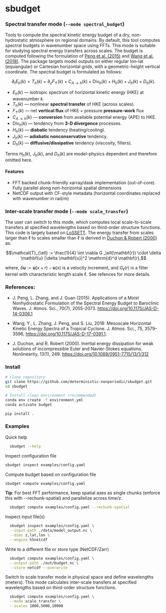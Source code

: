 # sbudget

### Spectral transfer mode (```--mode spectral_budget```)

Tools to compute the spectral kinetic energy budget of a dry, non-hydrostatic atmosphere on
regional domains. By default, this tool computes spectral budgets in wavenumber space using FFTs.
This mode is suitable for studying spectral energy transfers across scales. The budget is
computed following the formulation of [Peng et al. (2015)](https://doi.org/10.1175/JAS-D-14-0306.1)
and [Wang et al.(2018)](https://doi.org/10.1175/JAS-D-17-0391.1). The package targets model
outputs on either regular lon–lat (equiangular) or Cartesian horizontal grids, with a
geometric-height vertical coordinate. The spectral budget is formulated as follows:

$$\partial_t E_h(k)=T_h(k)+\partial_z F_{\uparrow}(k)+C_{A\to h}(k)+\mathrm{Div}_h(k)+H_h(k)+J_h(k)
+D_h(k).$$

* $E_h(k)$ — isotropic spectrum of horizontal kinetic energy (HKE) at wavenumber $k$.
* $T_h(k)$ — nonlinear **spectral transfer** of HKE (across scales).
* $F_{\uparrow}(k)$ — net **vertical flux** of HKE + pressure **pressure-work** flux
* $C_{A\to h}(k)$ — **conversion** from available potential energy (APE) to HKE.
* $\mathrm{Div}_h(k)$ — tendency from **3-D divergence** processes.
* $H_h(k)$ — **diabatic** tendency (heating/cooling).
* $J_h(k)$ — **adiabatic nonconservative** tendency.
* $D_h(k)$ — **diffusive/dissipative** tendency (viscosity, filters).

Terms $H_h(k)$, $J_h(k)$, and $D_h(k)$ are model-physics dependent and therefore omitted here.

#### Features

- FFT backed chunk-friendly xarray/dask implementation (out-of-core). Fully parallel along 
  non-horizontal spatial dimensions
- NetCDF output with CF-style metadata (horizontal coordinates replaced with wavenumber in rad/m)

### Inter-scale transfer mode (```--mode scale_transfer```)

The user can switch to this mode, which computes local scale-to-scale transfers at specified
wavelengths based on third-order structure functions. This code is largely based on
[LoSSETT](https://github.com/ElliotMG/LoSSETT). The energy transfer from scales larger than
$\ell$ to scales smaller than $\ell$ is derived in
[Duchon & Robert (2000)](https://iopscience.iop.org/article/10.1088/0951-7715/13/1/312) as:

$$\mathcal{T}_{\ell} := \frac{1}{4} \int \nabla G _\ell(\mathbf{r}) \cdot \delta \mathbf{u}
|\delta \mathbf{u}|^2 \mathrm{d}^d \mathbf{r},$$

where, $\delta\mathbf{u}:=\mathbf{u}(x + r)-\mathbf{u}(x)$ is a velocity increment,
and $G_{\ell}(r)$
is a filter kernel with characteristic length scale $\ell$. See refences for more details.

### References:

- J. Peng, L. Zhang, and J. Guan (2015). Applications of a Moist Nonhydrostatic Formulation of the
  Spectral Energy Budget to Baroclinic Waves. J. Atmos. Sci., 70(7), 2055-2073.
  https://doi.org/10.1175/JAS-D-14-0306.1
- Wang, Y., L. Zhang, J. Peng, and S. Liu, 2018: Mesoscale Horizontal Kinetic Energy Spectra of a
  Tropical Cyclone.
  J. Atmos. Sci., 75, 3579–3596, https://doi.org/10.1175/JAS-D-17-0391.1.

- J. Duchon, and R. Robert (2000). Inertial energy dissipation for weak solutions of
  incompressible Euler and Navier-Stokes equations. Nonlinearity, 13(1), 249.
  https://doi.org/10.1088/0951-7715/13/1/312

### Install

```bash
# clone repository
git clone https://github.com/deterministic-nonperiodic/sbudget.git
cd sbudget

# Install clean environment (recommended)
conda env create -f environment.yml
conda activate budget

pip install .
```

### Examples

Quick help
```bash
  sbudget --help
 ``` 

Inspect configuration file
  ```bash
  sbudget inspect examples/config.yaml
  ```

Compute budget based on configuration file
  ```bash  
  sbudget compute examples/config.yaml
```

**Tip**: For best FFT performance, keep spatial axes as single chunks (enforce this with --rechunk-spatial)
and parallelize across time/z.
```bash
  sbudget compute examples/config.yaml --rechunk-spatial
```

Inspect input file(s)
```bash
  sbudget inspect examples/config.yaml \
  --input-path ./data/model_output.nc \
  --dims z,lat,lon \
  --engine h5netcdf
```

Write to a different file or store type (NetCDF/Zarr)
```bash
  sbudget compute examples/config.yaml \
  --output-path ./out/budget.nc \
  --store netcdf --overwrite
```

Switch to scale transfer mode in physical space and define wavelengths (meters). This mode 
calculates inter-scale transfers at specified wavelengths based on third-order structure functions.
```bash
  sbudget compute examples/config.yaml \
  --mode scale_transfer \
  --scales 1000,5000,10000
```